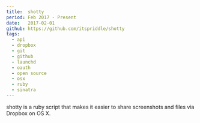 ```yaml
---
title:  shotty
period: Feb 2017 - Present
date:   2017-02-01
github: https://github.com/itspriddle/shotty
tags:
  - api
  - dropbox
  - git
  - github
  - launchd
  - oauth
  - open source
  - osx
  - ruby
  - sinatra
---
```


shotty is a ruby script that makes it easier to share screenshots and files
via Dropbox on OS X.
